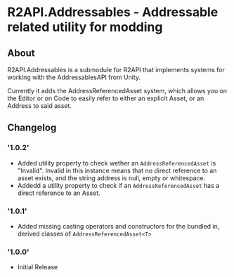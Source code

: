 # R2API.Addressables - Addressable related utility for modding

## About

R2API.Addressables is a submodule for R2API that implements systems for working with the AddressablesAPI from Unity.

Currently it adds the AddressReferencedAsset system, which allows you on the Editor or on Code to easily refer to either an explicit Asset, or an Address to said asset.

## Changelog

### '1.0.2'

* Added utility property to check wether an ``AddressReferencedAsset`` is "Invalid". Invalid in this instance means that no direct reference to an asset exists, and the string address is null, empty or whitespace.
* Addedd a utility property to check if an ``AddressReferencedAsset`` has a direct reference to an Asset.

### '1.0.1'

* Added missing casting operators and constructors for the bundled in, derived classes of ``AddressReferencedAsset<T>``

### '1.0.0'

* Initial Release
